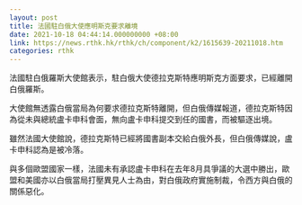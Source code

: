 ```yaml
---
layout: post
title: 法國駐白俄大使應明斯克要求離境
date: 2021-10-18 04:44:14.000000000 +08:00
link: https://news.rthk.hk/rthk/ch/component/k2/1615639-20211018.htm
categories: rthk
---
```


法國駐白俄羅斯大使館表示，駐白俄大使德拉克斯特應明斯克方面要求，已經離開白俄羅斯。

大使館無透露白俄當局為何要求德拉克斯特離開，但白俄傳媒報道，德拉克斯特因為從未與總統盧卡申科會面，無向盧卡申科提交到任的國書，而被驅逐出境。

雖然法國大使館說，德拉克斯特已經將國書副本交給白俄外長，但白俄傳媒說，盧卡申科認為是被冷落。

與多個歐盟國家一樣，法國未有承認盧卡申科在去年8月具爭議的大選中勝出，歐盟和美國亦以白俄當局打壓異見人士為由，對白俄政府實施制裁，令西方與白俄的關係惡化。
